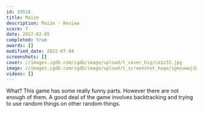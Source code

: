 ```yaml
---
id: 19518
title: Maize
description: Maize - Review
score: 7
date: 2017-02-05
completed: true
awards: []
modified_date: 2022-07-04
screenshots: []
cover: //images.igdb.com/igdb/image/upload/t_cover_big/co1z33.jpg
image: //images.igdb.com/igdb/image/upload/t_screenshot_huge/igmxuwwj3degong4rqz8.jpg
videos: []
---
```

What? This game has some really funny parts. However there are not enough of them. A good deal of the game involves backtracking and trying to use random things on other random things.